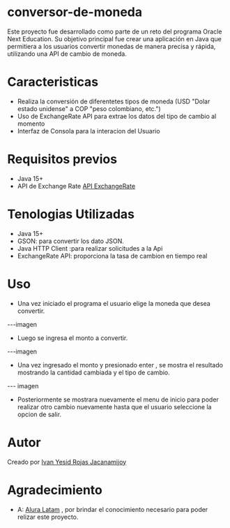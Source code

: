 # conversor-de-moneda
Este proyecto fue desarrollado como parte de un reto del programa Oracle Next Education. Su objetivo principal fue crear una aplicación en Java que permitiera a los usuarios convertir monedas de manera precisa y rápida, utilizando una API de cambio de moneda.
# Caracteristicas
- Realiza la conversión de diferentetes tipos de moneda (USD "Dolar estado unidense" a COP "peso colombiano, etc.")
- Uso de ExchangeRate API para extrae los datos del tipo de cambio al momento
- Interfaz de Consola para la interacion del Usuario
# Requisitos previos
- Java 15+
- API de Exchange Rate [API ExchangeRate](https://www.exchangerate-api.com/)
# Tenologias Utilizadas
- Java 15+
- GSON: para convertir los dato JSON.
- Java HTTP Client :para realizar solicitudes a la Api
- ExchangeRate API: proporciona la tasa de cambion en tiempo real
# Uso
  - Una vez iniciado el programa el usuario elige la moneda que desea convertir.
    
  ---imagen

  - Luego se ingresa el monto a convertir.
  
 ---imagen

  - Una vez ingresado el monto y presionado enter , se mostra el resultado mostrando la cantidad cambiada y el tipo de cambio.
    
  --- imagen
  
  - Posteriormente se mostrara nuevamente el menu de inicio para poder realizar otro cambio nuevamente hasta que el usuario seleccione la opcion de salir.

  # Autor
  Creado por [Ivan Yesid Rojas Jacanamijoy](www.linkedin.com/in/ivan-yesid-rojas-jacanamijoy-29817615b)

  # Agradecimiento
  - A: [Alura Latam](aluracursos.com) , por brindar el conocimiento necesario para poder relizar este proyecto.

